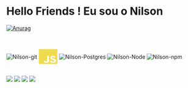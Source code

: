# Hello Friends ! Eu sou o **Nilson**

<div>
  
[![Anurag](https://github-readme-stats.vercel.app/api?username=nilsooom&count_private=true&theme=highcontrast)](https://github.com/anuraghazra/github-readme-stats)

</div>

##

<div style="display: inline_block"><br>
  <img align="center" alt="Nilson-git" height="60" width="50" src="https://cdn.jsdelivr.net/gh/devicons/devicon/icons/git/git-original.svg" />
  <img align="center" alt="Nilson-Js" height="40" width="50" src="https://raw.githubusercontent.com/devicons/devicon/master/icons/javascript/javascript-plain.svg">
  <img align="center" alt="Nilson-Postgres" height="60" width="50" src="https://cdn.jsdelivr.net/gh/devicons/devicon/icons/postgresql/postgresql-original.svg" />
  <img align="center" alt="Nilson-Node" height="60" width="50" src="https://cdn.jsdelivr.net/gh/devicons/devicon/icons/nodejs/nodejs-plain.svg" />
  <img align="center" alt="Nilson-npm" height="60" width="50" src="https://cdn.jsdelivr.net/gh/devicons/devicon/icons/npm/npm-original-wordmark.svg" />
 
 
  
  ##
         
  <div>
  
   <a href="https://discord.gg/wagxzStdcR" target="_blank"><img src="https://img.shields.io/badge/Discord-7289DA?style=for-the-badge&logo=discord&logoColor=white" target="_blank"></a> 
  <a href = "mailto:nilsooom.b@gmail.com"><img src="https://img.shields.io/badge/Gmail-D14836?style=for-the-badge&logo=gmail&logoColor=white" target="_blank"></a>
  <a href="https://www.linkedin.com/in/reunilson-dev-jr" target="_blank"><img src="https://img.shields.io/badge/-LinkedIn-%230077B5?style=for-the-badge&logo=linkedin&logoColor=white" target="_blank"></a> 
  <a href = "Tel:(11) 9 5331-1843"><img src="https://img.shields.io/badge/WhatsApp-25D366?style=for-the-badge&logo=whatsapp&logoColor=white" target="_blank"></a>
  
</div>
